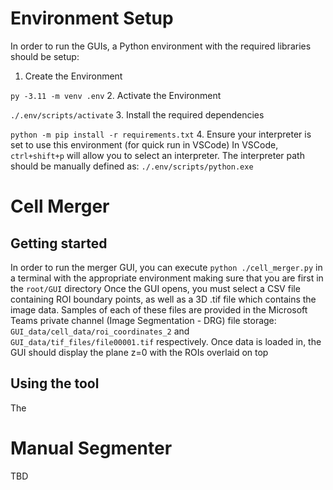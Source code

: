# Environment Setup
In order to run the GUIs, a Python environment with the required libraries should be setup:

1. Create the Environment

`py -3.11 -m venv .env` 
2. Activate the Environment

`./.env/scripts/activate`
3. Install the required dependencies

`python -m pip install -r requirements.txt`
4. Ensure your interpreter is set to use this environment (for quick run in VSCode)
In VSCode, `ctrl+shift+p` will allow you to select an interpreter. The interpreter path should be manually defined as: `./.env/scripts/python.exe`

# Cell Merger
## Getting started
In order to run the merger GUI, you can execute
`python ./cell_merger.py` in a terminal with the appropriate environment making sure that you are first in the `root/GUI` directory
Once the GUI opens, you must select a CSV file containing ROI boundary points, as well as a 3D .tif file which contains the image data.
Samples of each of these files are provided in the Microsoft Teams private channel (Image Segmentation - DRG) file storage: `GUI_data/cell_data/roi_coordinates_2` and `GUI_data/tif_files/file00001.tif` respectively.
Once data is loaded in, the GUI should display the plane z=0 with the ROIs overlaid on top 
## Using the tool
The 

# Manual Segmenter
TBD
